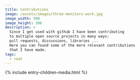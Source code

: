 ```yaml
---
title: Contributions
image: /assets/images/three-monitors-work.jpg
image_width: 500
image_height: 306
description: >
  Since I get used with github I have been contributing
  to multiple open source projects in many ways:
  pull requests, discussions, libraries ...
  Here you can found some of the more relevant contributions
  that I have made.
tags:
  - root
---
```


{% include entry-children-media.html %}


